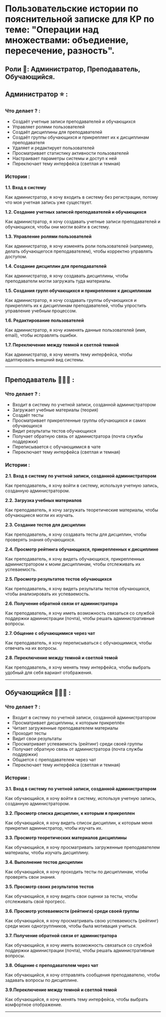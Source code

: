 <!DOCTYPE html>
<html>
 <head> 
 <meta charset="utf-8">
 <meta name="Студент" content="Исаев Ильяс">
 <meta name="Группа" content="ДИНРБ 21">
 <meta name="Пояснительная записка к КР" content="Пользовательские истории">
 </head>
<body>
<h1> Пользовательские истории по пояснительной записке для <abbr tittle="Курсовая работа">КР</abbr> по теме: "Операции над множествами: объедиение, пересечение, разность".</h1>
<h2>Роли 👥: Администратор, Преподаватель, Обучающийся.</h2>
<!-- Информация про АДМИНИСТРАТОРА -->
<h2>Администратор ⭐ :</h2>
<h3> Что делает ? :</h3>
<ul>
<li>Создаёт учетные записи преподавателей и обучающихся</li>
<li>Управляет ролями пользователей</li>
<li>Создаёт дисциплины для преподавателей</li>
<li>Создаёт группы обучающихся и прикрепляет их к дисциплинам преподавателя</li>
<li>Удаляет и редактирует пользователей</li>
<li>Просматривает статистику активности пользователей</li>
<li>Настраивает параметры системы и доступ к ней</li>
<li>Переключает тему интерфейса (светлая и темная)</li>
</ul>
<!-- Пользовательские истории -->
<h3> Истории :</h3>
<p><b>1.1. Вход в систему</b></p>
<p>Как администратор, я хочу входить в систему без регистрации, потому что моя учетная запись уже существует.</p>

<p><b>1.2. Создание учетных записей преподавателей и обучающихся</b></p>
<p>Как администратор, я хочу создавать учетные записи преподавателей и обучающихся, чтобы они могли войти в систему.</p>

<p><b>1.3. Управление ролями пользователей</b></p>
<p>Как администратор, я хочу изменять роли пользователей (например, делать обучающегося преподавателем), чтобы корректно управлять доступом.</p>

<p><b>1.4. Создание дисциплин для преподавателей </b></p>
Как администратор, я хочу создавать дисциплины, чтобы преподаватели могли загружать туда материалы.</p>

<p><b>1.5. Создания групп обучающихся и прикрепление к дисциплинам </b></p>
Как администратор, я хочу создавать группы обучающихся и прикреплять их к дисциплинам преподавателей, чтобы упростить управление учебным процессом.</p>

<p><b>1.6. Редактирование пользователей</b></p>
<p>Как администратор, я хочу изменять данные пользователей (имя, email), чтобы исправлять ошибки.</p>

<p><b>1.7. Переключение между темной и светлой темной</b></p>
<p>Как администратор, я хочу менять тему интерфейса, чтобы адаптировать внешний вид системы. </p>
<hr>
<!-- Информация про ПРЕПОДАВАТЕЛЯ -->
<h2>Преподаватель 👨🏻‍🏫 :</h2>
<h3> Что делает ? :</h3>
<ul>
<li>Входит в систему по учетной записи, созданной администратором</li>
<li>Загружает учебные материалы (теория)</li>
<li>Создаёт тесты</li>
<li>Просматривает прикрепленные группы обучающихся и самих обучающихся</li>
<li>Видит результаты тестов обучающихся</li>
<li>Получает обратную связь от администратора (почта службы поддержки)</li>
<li>Переписывается с обучающимися в чате</li>
<li>Переключает тему интерфейса (светлая и темная)</li>
</ul>
<!-- Пользовательские истории -->
<h3> Истории :</h3>
<p><b>2.1. Вход в систему по учетной записи, созданной администратором</b></p>
<p>Как преподаватель, я хочу войти в систему, используя учетную запись, созданную администратором.</p>

<p><b>2.2. Загрузка учебных материалов</b></p>
<p>Как преподаватель, я хочу загружать теоретические материалы, чтобы обучающиеся могли их изучать.</p>

<p><b>2.3. Создание тестов для дисциплин</b></p>
<p>Как преподаватель, я хочу создавать тесты для дисциплин, чтобы проверять знания обучающихся.</p>

<p><b>2.4. Просмотр рейтинга обучающихся, прикрепленных к дисциплине</b></p>
<p>Как преподаватель, я хочу видеть обучающихся, прикрепленных администратором к моим дисциплинам, чтобы отслеживать их успеваемость.</p>

<p><b>2.5. Просмотр результатов тестов обучающихся</b></p>
<p>Как преподаватель, я хочу видеть результаты тестов обучающихся, чтобы анализировать их успеваемость.</p>

<p><b>2.6. Получение обратной связи от администратора</b></p>
<p>Как преподаватель, я хочу иметь возможность связаться со службой поддержки администрации (почта), чтобы решать административные вопросы.</p>

<p><b>2.7. Общение с обучающимися через чат</b></p>
 Как преподаватель, я хочу переписываться с обучающимися, чтобы отвечать на их вопросы. </p>

<p><b>2.8. Переключение между темной и светлой темой</b></p>
Как преподаватель, я хочу менять тему интерфейса, чтобы выбрать удобный для себя вариант отображения.  </p>
<hr>
<!-- Информация про ОБУЧАЕМОГО -->
<h2>Обучающийся 👨🏻‍🎓 :</h2>
<h3> Что делает ? :</h3>
<ul>
<li>Входит в систему по учетной записи, созданной администратором</li>
<li>Просматривает дисциплины, к которым прикреплён</li>
<li>Читает загруженные преподавателем материалы</li>
<li>Проходит тесты</li>
<li>Видит свои результаты</li>
<li>Просматривает успеваемость (рейтинг) среди своей группы</li>
<li>Получает обратную связь от администратора (почта службы поддержки)</li>
<li>Общается с преподавателем через чат</li>
<li>Переключает тему интерфейса (светлая и темная)</li>
</ul>
<!-- Пользовательские истории -->
<h3> Истории :</h3>
<p><b>3.1. Вход в систему по учетной записи, созданной администратором</b></p>
Как обучающийся, я хочу войти в систему, используя учетную запись, созданную администратором.</p>

<p><b>3.2. Просмотр списка дисциплин, к которым я прикреплен</b></p>
Как обучающийся, я хочу видеть список дисциплин, к которым меня прикрепил администратор, чтобы изучать их.</p>

<p><b>3.3. Просмотр теоретических материалов дисциплины</b></p>
Как обучающийся, я хочу просматривать загруженные преподавателем материалы, чтобы изучать дисциплину.</p>

<p><b>3.4. Выполнение тестов дисциплин</b></p>
Как обучающийся, я хочу проходить тесты по дисциплинам, чтобы проверять свои знания.</p>

<p><b>3.5. Просмотр своих результатов тестов</b></p>
Как обучающийся, я хочу видеть свои оценки за тесты, чтобы отслеживать свой прогресс.</p>

<p><b>3.6. Просмотр успеваемости (рейтинга) среди своей группы</b></p>
Как обучающийся, я хочу просматривать свою успеваемость (рейтинг) среди моих одногруппников, чтобы была мотивация учиться.</p>

<p><b>3.7. Получение обратной связи от администратора</b></p>
<p>Как обучающийся, я хочу иметь возможность связаться со службой поддержки администрации (почта), чтобы решать административные вопросы.</p>

<p><b>3.8. Общение с преподавателем через чат</b></p>
Как обучающийся, я хочу отправлять сообщения преподавателю, чтобы задавать вопросы по дисциплине.</p>

<p><b>3.9.Переключение между темной и светлой темой</b></p>
Как обучающийся, я хочу менять тему интерфейса, чтобы выбрать комфортное отображение. </p>
<hr>

</body>
</html> 